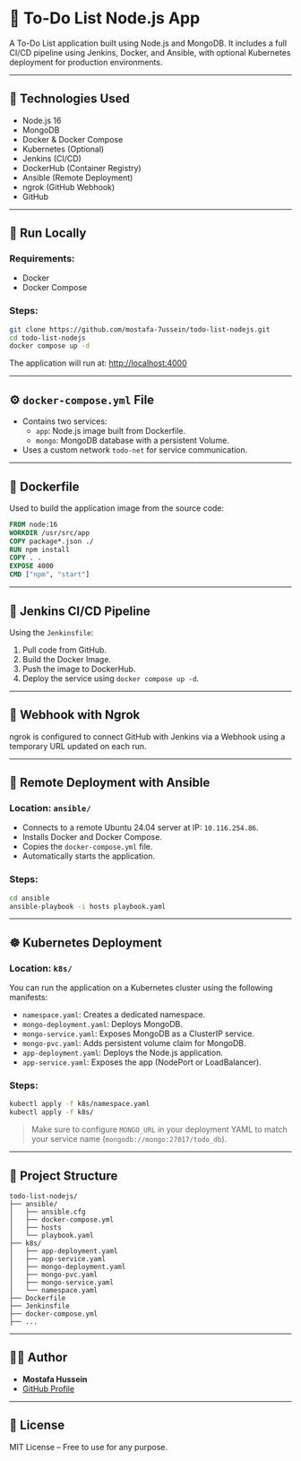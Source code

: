 # 📝 To-Do List Node.js App

A To-Do List application built using Node.js and MongoDB. It includes a full CI/CD pipeline using Jenkins, Docker, and Ansible, with optional Kubernetes deployment for production environments.

---

## 🧰 Technologies Used

- Node.js 16
- MongoDB
- Docker & Docker Compose
- Kubernetes (Optional)
- Jenkins (CI/CD)
- DockerHub (Container Registry)
- Ansible (Remote Deployment)
- ngrok (GitHub Webhook)
- GitHub

---

## 🚀 Run Locally

### Requirements:

- Docker
- Docker Compose

### Steps:

```bash
git clone https://github.com/mostafa-7ussein/todo-list-nodejs.git
cd todo-list-nodejs
docker compose up -d
```

The application will run at: [http://localhost:4000](http://localhost:4000)

---

## ⚙️ `docker-compose.yml` File

- Contains two services:
  - `app`: Node.js image built from Dockerfile.
  - `mongo`: MongoDB database with a persistent Volume.
- Uses a custom network `todo-net` for service communication.

---

## 🐳 Dockerfile

Used to build the application image from the source code:

```Dockerfile
FROM node:16
WORKDIR /usr/src/app
COPY package*.json ./
RUN npm install
COPY . .
EXPOSE 4000
CMD ["npm", "start"]
```

---

## 🔄 Jenkins CI/CD Pipeline

Using the `Jenkinsfile`:

1. Pull code from GitHub.
2. Build the Docker Image.
3. Push the image to DockerHub.
4. Deploy the service using `docker compose up -d`.

---

## 🔐 Webhook with Ngrok

ngrok is configured to connect GitHub with Jenkins via a Webhook using a temporary URL updated on each run.

---

## 📡 Remote Deployment with Ansible

### Location: `ansible/`

- Connects to a remote Ubuntu 24.04 server at IP: `10.116.254.86`.
- Installs Docker and Docker Compose.
- Copies the `docker-compose.yml` file.
- Automatically starts the application.

### Steps:

```bash
cd ansible
ansible-playbook -i hosts playbook.yaml
```

---

## ☸️ Kubernetes Deployment

### Location: `k8s/`

You can run the application on a Kubernetes cluster using the following manifests:

- `namespace.yaml`: Creates a dedicated namespace.
- `mongo-deployment.yaml`: Deploys MongoDB.
- `mongo-service.yaml`: Exposes MongoDB as a ClusterIP service.
- `mongo-pvc.yaml`: Adds persistent volume claim for MongoDB.
- `app-deployment.yaml`: Deploys the Node.js application.
- `app-service.yaml`: Exposes the app (NodePort or LoadBalancer).

### Steps:

```bash
kubectl apply -f k8s/namespace.yaml
kubectl apply -f k8s/
```

> Make sure to configure `MONGO_URL` in your deployment YAML to match your service name (`mongodb://mongo:27017/todo_db`).

---

## 🧪 Project Structure

```
todo-list-nodejs/
├── ansible/
│   ├── ansible.cfg
│   ├── docker-compose.yml
│   ├── hosts
│   └── playbook.yaml
├── k8s/
│   ├── app-deployment.yaml
│   ├── app-service.yaml
│   ├── mongo-deployment.yaml
│   ├── mongo-pvc.yaml
│   ├── mongo-service.yaml
│   └── namespace.yaml
├── Dockerfile
├── Jenkinsfile
├── docker-compose.yml
├── ...
```

---

## 👨‍💻 Author

- **Mostafa Hussein**
- [GitHub Profile](https://github.com/mostafa-7ussein)

---

## 📄 License

MIT License – Free to use for any purpose.

